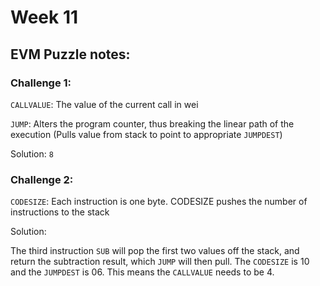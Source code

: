 # Week 11

## EVM Puzzle notes:

### Challenge 1:

`CALLVALUE`: The value of the current call in wei

`JUMP`: Alters the program counter, thus breaking the linear path of the execution (Pulls value from stack to point to appropriate `JUMPDEST`)

Solution: `8`

### Challenge 2:

`CODESIZE`: Each instruction is one byte. CODESIZE pushes the number of instructions to the stack

Solution:

The third instruction `SUB` will pop the first two values off the stack, and return the subtraction result, which `JUMP` will then pull. The `CODESIZE` is 10 and the `JUMPDEST` is 06. This means the `CALLVALUE` needs to be 4.

